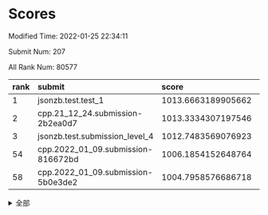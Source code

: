 # Scores

Modified Time: 2022-01-25 22:34:11

Submit Num: 207

All Rank Num: 80577

| rank |               submit               |       score        |       sigma        | pk_num |
| :--- | :--------------------------------- | :----------------- | :----------------- | :----- |
| 1    | jsonzb.test.test_1                 | 1013.6663189905662 | 0.8020102950540939 | 1561   |
| 2    | cpp.21_12_24.submission-2b2ea0d7   | 1013.3334307197546 | 0.8004672912735245 | 1560   |
| 3    | jsonzb.test.submission_level_4     | 1012.7483569076923 | 0.818271943398462  | 1555   |
| 54   | cpp.2022_01_09.submission-816672bd | 1006.1854152648764 | 0.7374588211524721 | 1562   |
| 58   | cpp.2022_01_09.submission-5b0e3de2 | 1004.7958576686718 | 0.7304129915127195 | 1557   |


<details>
<summary>全部</summary>

| rank |                 submit                 |       score        |       sigma        | pk_num |
| :--- | :------------------------------------- | :----------------- | :----------------- | :----- |
| 1    | jsonzb.test.test_1                     | 1013.6663189905662 | 0.8020102950540939 | 1561   |
| 2    | cpp.21_12_24.submission-2b2ea0d7       | 1013.3334307197546 | 0.8004672912735245 | 1560   |
| 3    | jsonzb.test.submission_level_4         | 1012.7483569076923 | 0.818271943398462  | 1555   |
| 4    | gobigger.level_3.submission_level_3_21 | 1011.7892242551465 | 0.7771230472982623 | 1560   |
| 5    | gobigger.level_3.submission_level_3_4  | 1011.7421968835358 | 0.7776737544917508 | 1560   |
| 6    | gobigger.level_3.submission_level_3_33 | 1011.413923007368  | 0.7716760701080361 | 1554   |
| 7    | gobigger.level_3.submission_level_3_27 | 1011.1761791027471 | 0.7854376920087052 | 1557   |
| 8    | gobigger.level_3.submission_level_3_5  | 1011.0795042935206 | 0.7973476883896047 | 1559   |
| 9    | gobigger.level_3.submission_level_3_35 | 1011.0065311796952 | 0.7630481872220268 | 1556   |
| 10   | gobigger.level_3.submission_level_3_13 | 1011.0054877924189 | 0.7625267102930653 | 1560   |
| 11   | gobigger.level_3.submission_level_3_30 | 1010.9861576280068 | 0.7952025254827573 | 1555   |
| 12   | gobigger.level_3.submission_level_3_14 | 1010.9461127158831 | 0.7428346908732655 | 1555   |
| 13   | gobigger.level_3.submission_level_3_18 | 1010.8259458152922 | 0.7713086651294855 | 1563   |
| 14   | gobigger.level_3.submission_level_3_9  | 1010.8004686272828 | 0.7894128423701449 | 1557   |
| 15   | gobigger.level_3.submission_level_3_40 | 1010.7037994048994 | 0.7915200787028938 | 1554   |
| 16   | gobigger.level_3.submission_level_3_26 | 1010.6748007124818 | 0.7516748220064933 | 1558   |
| 17   | gobigger.level_3.submission_level_3_42 | 1010.6711758028304 | 0.7507191563883053 | 1553   |
| 18   | gobigger.level_3.submission_level_3_39 | 1010.6666364593729 | 0.7532611219944033 | 1555   |
| 19   | gobigger.level_3.submission_level_3_3  | 1010.6042010621694 | 0.7575494299223394 | 1555   |
| 20   | gobigger.level_3.submission_level_3_32 | 1010.568723223545  | 0.7651554789800734 | 1554   |
| 21   | gobigger.level_3.submission_level_3_24 | 1010.5529722177592 | 0.7800238751241282 | 1557   |
| 22   | gobigger.level_3.submission_level_3_19 | 1010.5179096140153 | 0.7714439003720195 | 1557   |
| 23   | gobigger.level_3.submission_level_3_6  | 1010.5096280796765 | 0.7582093285700282 | 1554   |
| 24   | gobigger.level_3.submission_level_3_34 | 1010.444863584198  | 0.7838232567251125 | 1557   |
| 25   | gobigger.level_3.submission_level_3_38 | 1010.4189695981923 | 0.749125418621672  | 1559   |
| 26   | gobigger.level_3.submission_level_3_47 | 1010.3550998753634 | 0.73924154334759   | 1557   |
| 27   | gobigger.level_3.submission_level_3_12 | 1010.3410372730089 | 0.7706278987292029 | 1559   |
| 28   | gobigger.level_3.submission_level_3_8  | 1010.3214018067042 | 0.7638600532081707 | 1558   |
| 29   | gobigger.level_3.submission_level_3_16 | 1010.2935249679325 | 0.794019363722519  | 1556   |
| 30   | gobigger.level_3.submission_level_3_25 | 1010.2228247703283 | 0.7526602204832358 | 1557   |
| 31   | gobigger.level_3.submission_level_3_41 | 1010.0632523140629 | 0.7683925508225785 | 1559   |
| 32   | gobigger.level_3.submission_level_3_43 | 1010.0566363799055 | 0.7484273957171104 | 1557   |
| 33   | gobigger.level_3.submission_level_3_31 | 1010.0090838071628 | 0.7746936335629216 | 1559   |
| 34   | gobigger.level_3.submission_level_3_29 | 1010.0078811260029 | 0.7741297092481985 | 1558   |
| 35   | gobigger.level_3.submission_level_3_10 | 1009.895281285358  | 0.7743037047885749 | 1555   |
| 36   | gobigger.level_3.submission_level_3_2  | 1009.8756933745169 | 0.7608572604914066 | 1554   |
| 37   | gobigger.level_3.submission_level_3_7  | 1009.8640859718513 | 0.7616953525798945 | 1556   |
| 38   | gobigger.level_3.submission_level_3_23 | 1009.7723976295372 | 0.7515378296575042 | 1557   |
| 39   | gobigger.level_3.submission_level_3_37 | 1009.6903013326297 | 0.7487798919987501 | 1556   |
| 40   | gobigger.level_3.submission_level_3_1  | 1009.587348142781  | 0.7620342302688649 | 1559   |
| 41   | gobigger.level_3.submission_level_3_49 | 1009.5479170621314 | 0.7363263027952813 | 1554   |
| 42   | gobigger.level_3.submission_level_3_36 | 1009.4287475753007 | 0.7651365816310067 | 1554   |
| 43   | gobigger.level_3.submission_level_3_46 | 1009.3832082856869 | 0.7247543291772881 | 1554   |
| 44   | gobigger.level_3.submission_level_3_45 | 1009.3509489682868 | 0.7393382020763462 | 1557   |
| 45   | gobigger.level_3.submission_level_3_44 | 1009.2394943518029 | 0.753046339710193  | 1557   |
| 46   | gobigger.level_3.submission_level_3_0  | 1009.1777513897005 | 0.7481699393445399 | 1560   |
| 47   | gobigger.level_3.submission_level_3_20 | 1009.1236795694402 | 0.74111011668163   | 1562   |
| 48   | gobigger.level_3.submission_level_3_11 | 1009.0152528695402 | 0.7456315448351035 | 1556   |
| 49   | gobigger.level_3.submission_level_3_15 | 1008.9926968617754 | 0.7531333473702616 | 1555   |
| 50   | gobigger.level_3.submission_level_3_48 | 1008.9156646098749 | 0.7521553469795638 | 1562   |
| 51   | gobigger.level_3.submission_level_3_28 | 1008.6833771915856 | 0.7551865537869819 | 1559   |
| 52   | gobigger.level_3.submission_level_3_17 | 1008.491256090239  | 0.748511067640221  | 1557   |
| 53   | gobigger.level_3.submission_level_3_22 | 1008.1774813522594 | 0.7478806177022471 | 1559   |
| 54   | cpp.2022_01_09.submission-816672bd     | 1006.1854152648764 | 0.7374588211524721 | 1562   |
| 55   | gobigger.level_1.submission_level_1_36 | 1005.0289881975414 | 0.7257496281051268 | 1555   |
| 56   | gobigger.level_1.submission_level_1_19 | 1004.9841172971037 | 0.719549781197224  | 1560   |
| 57   | gobigger.level_1.submission_level_1_40 | 1004.9177781636753 | 0.7223875724424937 | 1558   |
| 58   | cpp.2022_01_09.submission-5b0e3de2     | 1004.7958576686718 | 0.7304129915127195 | 1557   |
| 59   | gobigger.level_1.submission_level_1_3  | 1004.6019297650719 | 0.7361695542896817 | 1556   |
| 60   | gobigger.level_1.submission_level_1_46 | 1004.34028887698   | 0.7162293078750596 | 1556   |
| 61   | gobigger.level_1.submission_level_1_48 | 1004.0875613027965 | 0.7213132294213266 | 1556   |
| 62   | gobigger.level_1.submission_level_1_9  | 1004.0050008529155 | 0.725232049371668  | 1554   |
| 63   | gobigger.level_1.submission_level_1_22 | 1003.9559013348245 | 0.7225494136980107 | 1556   |
| 64   | gobigger.level_1.submission_level_1_25 | 1003.9350322669975 | 0.708433945693115  | 1551   |
| 65   | gobigger.level_1.submission_level_1_30 | 1003.9043722560272 | 0.7151907775217191 | 1558   |
| 66   | gobigger.level_1.submission_level_1_34 | 1003.8988756209026 | 0.7129347354114524 | 1557   |
| 67   | gobigger.level_1.submission_level_1_41 | 1003.8238928566775 | 0.7180004096322459 | 1560   |
| 68   | gobigger.level_1.submission_level_1_11 | 1003.7676735043001 | 0.7260487760255593 | 1562   |
| 69   | gobigger.level_1.submission_level_1_16 | 1003.7001580572191 | 0.7178955597072821 | 1558   |
| 70   | gobigger.level_1.submission_level_1_28 | 1003.6645318146743 | 0.7204053387196672 | 1555   |
| 71   | gobigger.level_1.submission_level_1_0  | 1003.5565397149646 | 0.7235179295896378 | 1559   |
| 72   | gobigger.level_1.submission_level_1_31 | 1003.5386540727752 | 0.7179498608587506 | 1557   |
| 73   | gobigger.level_1.submission_level_1_1  | 1003.4781679367637 | 0.7092180185499    | 1557   |
| 74   | gobigger.level_1.submission_level_1_42 | 1003.4476214647002 | 0.7117242917324079 | 1554   |
| 75   | gobigger.level_1.submission_level_1_49 | 1003.4273223199649 | 0.7289411775928465 | 1557   |
| 76   | gobigger.level_1.submission_level_1_18 | 1003.3083190211826 | 0.7314347814138399 | 1556   |
| 77   | gobigger.level_1.submission_level_1_2  | 1003.2807133194971 | 0.7135318199014351 | 1553   |
| 78   | gobigger.level_1.submission_level_1_21 | 1003.2749138334916 | 0.728967557278324  | 1562   |
| 79   | gobigger.level_1.submission_level_1_6  | 1003.2403764782761 | 0.7118053882394506 | 1557   |
| 80   | gobigger.level_1.submission_level_1_29 | 1003.2238037188292 | 0.7309898129579916 | 1557   |
| 81   | gobigger.level_1.submission_level_1_4  | 1003.2217819727629 | 0.7110975948539502 | 1555   |
| 82   | gobigger.level_1.submission_level_1_37 | 1003.2101451280543 | 0.7182718068194383 | 1559   |
| 83   | gobigger.level_1.submission_level_1_10 | 1003.1888060650746 | 0.7184700629316774 | 1556   |
| 84   | gobigger.level_1.submission_level_1_17 | 1003.1599876839516 | 0.7233356841784375 | 1563   |
| 85   | gobigger.level_1.submission_level_1_13 | 1003.0707918512892 | 0.7097475852030319 | 1555   |
| 86   | gobigger.level_1.submission_level_1_32 | 1003.032335565414  | 0.7161546292310563 | 1557   |
| 87   | gobigger.level_1.submission_level_1_7  | 1003.0197387573639 | 0.7229441858017694 | 1557   |
| 88   | gobigger.level_1.submission_level_1_39 | 1002.9561932695826 | 0.722925398417991  | 1557   |
| 89   | gobigger.level_1.submission_level_1_14 | 1002.8515920395389 | 0.7140315180931474 | 1552   |
| 90   | gobigger.level_1.submission_level_1_47 | 1002.8263785635305 | 0.7154144855045986 | 1560   |
| 91   | gobigger.level_1.submission_level_1_27 | 1002.806364069124  | 0.7338625095544961 | 1562   |
| 92   | gobigger.level_1.submission_level_1_43 | 1002.7866683932077 | 0.7107091188245511 | 1560   |
| 93   | gobigger.level_1.submission_level_1_45 | 1002.7846836188751 | 0.7094362790415035 | 1559   |
| 94   | gobigger.level_1.submission_level_1_24 | 1002.7823073838069 | 0.716649104236837  | 1556   |
| 95   | gobigger.level_1.submission_level_1_15 | 1002.6976366327841 | 0.718121339155552  | 1555   |
| 96   | gobigger.level_1.submission_level_1_44 | 1002.6377416003361 | 0.715516230976239  | 1558   |
| 97   | gobigger.level_1.submission_level_1_33 | 1002.5390208053238 | 0.735513288377136  | 1559   |
| 98   | gobigger.level_1.submission_level_1_5  | 1002.4446263956761 | 0.7236531843039815 | 1558   |
| 99   | gobigger.level_1.submission_level_1_23 | 1002.3490740877969 | 0.7246707867956226 | 1559   |
| 100  | gobigger.level_1.submission_level_1_26 | 1002.3126028215976 | 0.702571751428807  | 1560   |
| 101  | gobigger.level_1.submission_level_1_8  | 1002.2759698136382 | 0.7158266176562372 | 1554   |
| 102  | gobigger.level_1.submission_level_1_12 | 1002.1974647197094 | 0.7099676332849636 | 1553   |
| 103  | gobigger.level_1.submission_level_1_35 | 1002.1257763314172 | 0.7149109789859593 | 1560   |
| 104  | gobigger.level_1.submission_level_1_38 | 1001.4107133290801 | 0.7075680825929853 | 1556   |
| 105  | gobigger.level_1.submission_level_1_20 | 1001.388981610765  | 0.7080023845155088 | 1553   |
| 106  | gobigger.random.submission_random_26   | 997.130828679395   | 0.6979254464400751 | 1559   |
| 107  | gobigger.random.submission_random_28   | 997.0621720609997  | 0.7247976656860677 | 1554   |
| 108  | gobigger.random.submission_random_14   | 997.0299195513527  | 0.7132485541086917 | 1556   |
| 109  | gobigger.random.submission_random_20   | 996.9106796009944  | 0.7122331179429097 | 1558   |
| 110  | gobigger.random.submission_random_33   | 996.858912605467   | 0.7138324678576223 | 1553   |
| 111  | gobigger.random.submission_random_47   | 996.7403756103439  | 0.7130364483957241 | 1550   |
| 112  | gobigger.random.submission_random_9    | 996.6344228880415  | 0.7098807985825222 | 1554   |
| 113  | gobigger.random.submission_random_1    | 996.5909502415993  | 0.7226519685691093 | 1559   |
| 114  | gobigger.random.submission_random_12   | 996.5490658155471  | 0.7206150810028118 | 1559   |
| 115  | gobigger.random.submission_random_42   | 996.4986335032753  | 0.7001791868359976 | 1557   |
| 116  | gobigger.random.submission_random_2    | 996.4887026250204  | 0.7025727351158538 | 1557   |
| 117  | gobigger.random.submission_random_29   | 996.3779644351407  | 0.7136038174031398 | 1553   |
| 118  | gobigger.random.submission_random_44   | 996.3102414179735  | 0.7096179989782477 | 1560   |
| 119  | gobigger.random.submission_random_6    | 996.2170646387059  | 0.7087576773769093 | 1555   |
| 120  | gobigger.random.submission_random_18   | 996.1419676513669  | 0.7060251103712586 | 1559   |
| 121  | gobigger.random.submission_random_39   | 996.1031927018319  | 0.7068310668975686 | 1556   |
| 122  | gobigger.random.submission_random_24   | 996.0681545517509  | 0.7162056637924953 | 1553   |
| 123  | gobigger.random.submission_random_46   | 995.9836867832727  | 0.7133526234474397 | 1558   |
| 124  | gobigger.random.submission_random_19   | 995.9674522003866  | 0.7217590263322805 | 1558   |
| 125  | gobigger.random.submission_random_7    | 995.9535024355773  | 0.7113926571201326 | 1562   |
| 126  | gobigger.random.submission_random_43   | 995.9224337518666  | 0.7238122734382474 | 1556   |
| 127  | gobigger.random.submission_random_40   | 995.8879845975707  | 0.700475642634562  | 1562   |
| 128  | gobigger.random.submission_random_23   | 995.8848972888127  | 0.7165369797098636 | 1560   |
| 129  | gobigger.random.submission_random_0    | 995.8251503658657  | 0.7122568131684965 | 1551   |
| 130  | gobigger.random.submission_random_32   | 995.818601119225   | 0.7174280837850953 | 1563   |
| 131  | gobigger.random.submission_random_17   | 995.8143588838298  | 0.7145206066496824 | 1556   |
| 132  | gobigger.random.submission_random_36   | 995.7257297397971  | 0.7011432766427619 | 1555   |
| 133  | gobigger.random.submission_random_10   | 995.707625669323   | 0.7191027569470633 | 1556   |
| 134  | gobigger.random.submission_random_48   | 995.6648583359114  | 0.712081751232369  | 1558   |
| 135  | gobigger.random.submission_random_31   | 995.6237178965733  | 0.7177868493457511 | 1552   |
| 136  | gobigger.random.submission_random_49   | 995.6224923730721  | 0.732619826931601  | 1558   |
| 137  | gobigger.random.submission_random_5    | 995.5975731350984  | 0.7169947451962357 | 1556   |
| 138  | gobigger.random.submission_random_45   | 995.5740071271715  | 0.7212669758187435 | 1559   |
| 139  | gobigger.random.submission_random_34   | 995.5522645151119  | 0.71728014200489   | 1556   |
| 140  | gobigger.random.submission_random_27   | 995.5273300297122  | 0.7094475998540621 | 1557   |
| 141  | gobigger.random.submission_random_21   | 995.509968383196   | 0.7127296825633803 | 1558   |
| 142  | gobigger.random.submission_random_8    | 995.4816706410421  | 0.7001065734020241 | 1554   |
| 143  | gobigger.random.submission_random_35   | 995.4741733609821  | 0.7014106452388437 | 1555   |
| 144  | gobigger.random.submission_random_30   | 995.4191273677334  | 0.7106209323719097 | 1557   |
| 145  | gobigger.random.submission_random_15   | 995.4170482548958  | 0.7062658220137371 | 1558   |
| 146  | gobigger.random.submission_random_11   | 995.3910273707188  | 0.7105197583586379 | 1556   |
| 147  | gobigger.random.submission_random_38   | 995.3533413243943  | 0.7038100497987566 | 1556   |
| 148  | gobigger.random.submission_random_3    | 995.179922801908   | 0.7138856862002486 | 1562   |
| 149  | gobigger.random.submission_random_37   | 995.134372163947   | 0.7079885403145041 | 1559   |
| 150  | gobigger.random.submission_random_41   | 995.0102461813319  | 0.7209271346749623 | 1553   |
| 151  | gobigger.random.submission_random_25   | 994.7661429963015  | 0.710679401831979  | 1563   |
| 152  | gobigger.random.submission_random_16   | 994.7499338670835  | 0.7110293155068478 | 1562   |
| 153  | gobigger.random.submission_random_13   | 994.6719874586983  | 0.7254859026211393 | 1560   |
| 154  | gobigger.random.submission_random_4    | 994.6622712103189  | 0.7115448449742862 | 1560   |
| 155  | gobigger.random.submission_random_22   | 994.3361098316332  | 0.7200762999100113 | 1557   |
| 156  | gobigger.level_2.submission_level_2_28 | 994.2124016490188  | 0.7310822380753301 | 1561   |
| 157  | gobigger.level_2.submission_level_2_19 | 993.5218050956311  | 0.7460501587323548 | 1561   |
| 158  | gobigger.level_2.submission_level_2_22 | 993.2625275784497  | 0.7419555564849936 | 1560   |
| 159  | gobigger.level_2.submission_level_2_30 | 993.2315826273408  | 0.7345660922583555 | 1558   |
| 160  | gobigger.level_2.submission_level_2_43 | 993.0651555688055  | 0.7513360692366392 | 1554   |
| 161  | gobigger.level_2.submission_level_2_2  | 993.0399037668917  | 0.7298224506087876 | 1563   |
| 162  | gobigger.level_2.submission_level_2_24 | 993.0076848517939  | 0.7402461744870573 | 1562   |
| 163  | gobigger.level_2.submission_level_2_5  | 992.758961524571   | 0.741023608744121  | 1549   |
| 164  | gobigger.level_2.submission_level_2_0  | 992.6370435649897  | 0.7474357668773345 | 1559   |
| 165  | gobigger.level_2.submission_level_2_23 | 992.6301040413356  | 0.7456647814602023 | 1561   |
| 166  | gobigger.level_2.submission_level_2_45 | 992.5177569535041  | 0.7438159519412113 | 1563   |
| 167  | gobigger.level_2.submission_level_2_32 | 992.5084123677308  | 0.7323461285968832 | 1553   |
| 168  | gobigger.level_2.submission_level_2_26 | 992.3745045141037  | 0.7376399223099542 | 1556   |
| 169  | gobigger.level_2.submission_level_2_10 | 992.3239605650964  | 0.7450759319284538 | 1559   |
| 170  | gobigger.level_2.submission_level_2_34 | 992.3187930675223  | 0.7468068986559007 | 1555   |
| 171  | gobigger.level_2.submission_level_2_13 | 992.3039507587317  | 0.7448071655096012 | 1556   |
| 172  | gobigger.level_2.submission_level_2_17 | 992.2068319655406  | 0.7435505336035325 | 1555   |
| 173  | gobigger.level_2.submission_level_2_31 | 992.1859212297663  | 0.7474637614357654 | 1559   |
| 174  | gobigger.level_2.submission_level_2_38 | 992.0969391894503  | 0.7361425703470914 | 1560   |
| 175  | gobigger.level_2.submission_level_2_9  | 992.0872661300707  | 0.7481917650658435 | 1555   |
| 176  | gobigger.level_2.submission_level_2_44 | 992.0200479392232  | 0.75323031353995   | 1555   |
| 177  | gobigger.level_2.submission_level_2_18 | 991.9714377247889  | 0.7421112174171569 | 1555   |
| 178  | gobigger.level_2.submission_level_2_14 | 991.9500155364657  | 0.7736176699574543 | 1555   |
| 179  | gobigger.level_2.submission_level_2_48 | 991.8759712550908  | 0.7463651522484068 | 1560   |
| 180  | gobigger.level_2.submission_level_2_21 | 991.838770054645   | 0.7643229902814217 | 1552   |
| 181  | gobigger.level_2.submission_level_2_29 | 991.82035582419    | 0.7686558854828145 | 1553   |
| 182  | gobigger.level_2.submission_level_2_33 | 991.7912731719496  | 0.7622156082371977 | 1552   |
| 183  | gobigger.level_2.submission_level_2_36 | 991.7710852366321  | 0.7539377333657907 | 1566   |
| 184  | gobigger.level_2.submission_level_2_27 | 991.7169267211792  | 0.7464583113576134 | 1554   |
| 185  | gobigger.level_2.submission_level_2_3  | 991.66467521282    | 0.7530201581430115 | 1553   |
| 186  | gobigger.level_2.submission_level_2_25 | 991.5260071265344  | 0.7574884456304082 | 1558   |
| 187  | gobigger.level_2.submission_level_2_47 | 991.4001179067338  | 0.7562589056116596 | 1556   |
| 188  | gobigger.level_2.submission_level_2_4  | 991.3414302163688  | 0.7632626009531025 | 1556   |
| 189  | gobigger.level_2.submission_level_2_41 | 991.3351685316234  | 0.7447328262648403 | 1558   |
| 190  | gobigger.level_2.submission_level_2_42 | 991.3346099493436  | 0.7542226836879136 | 1558   |
| 191  | gobigger.level_2.submission_level_2_12 | 991.2830437623417  | 0.7453667940814324 | 1558   |
| 192  | gobigger.level_2.submission_level_2_40 | 991.0873451428741  | 0.7410202802213441 | 1554   |
| 193  | gobigger.level_2.submission_level_2_20 | 991.0308113691316  | 0.7568934349868134 | 1558   |
| 194  | gobigger.level_2.submission_level_2_8  | 991.0009311589511  | 0.7599844456565085 | 1560   |
| 195  | gobigger.level_2.submission_level_2_39 | 990.9129530284034  | 0.7446452781658298 | 1557   |
| 196  | gobigger.level_2.submission_level_2_49 | 990.767952165746   | 0.7708181022677008 | 1555   |
| 197  | gobigger.level_2.submission_level_2_11 | 990.7168385209366  | 0.7537467252141948 | 1560   |
| 198  | gobigger.level_2.submission_level_2_46 | 990.701890710906   | 0.7485218205373201 | 1556   |
| 199  | gobigger.level_2.submission_level_2_37 | 990.6654699218676  | 0.7585241117595158 | 1558   |
| 200  | gobigger.level_2.submission_level_2_16 | 990.6542881448291  | 0.7512823524271348 | 1555   |
| 201  | gobigger.level_2.submission_level_2_15 | 990.6269773212589  | 0.7640429939502492 | 1551   |
| 202  | gobigger.level_2.submission_level_2_7  | 990.5284745473359  | 0.7701917805870443 | 1561   |
| 203  | gobigger.level_2.submission_level_2_1  | 990.428140819501   | 0.7753079669388181 | 1554   |
| 204  | gobigger.level_2.submission_level_2_35 | 990.0381045279363  | 0.7819659850322659 | 1558   |
| 205  | gobigger.level_2.submission_level_2_6  | 989.7113672996012  | 0.7477395411078023 | 1553   |
| 206  | gobigger.none.submission_none_1        | 976.3905644859271  | 1.4122950299739452 | 1552   |
| 207  | gobigger.none.submission_none_0        | 975.6484219147804  | 1.3925292307116688 | 1555   |

</details>